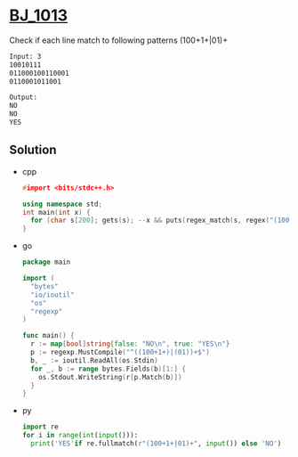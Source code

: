 # [BJ_1013](https://acmicpc.net/problem/1013)

Check if each line match to following patterns (100+1+|01)+

```txt
Input: 3
10010111
011000100110001
0110001011001

Output:
NO
NO
YES
```

## Solution

* cpp

  ```cpp
  #import <bits/stdc++.h>

  using namespace std;
  int main(int x) {
    for (char s[200]; gets(s); --x && puts(regex_match(s, regex("(100+1+|01)+"))? "YES ": "NO "));
  }
  ```

* go

  ```go
  package main

  import (
    "bytes"
    "io/ioutil"
    "os"
    "regexp"
  )

  func main() {
    r := map[bool]string{false: "NO\n", true: "YES\n"}
    p := regexp.MustCompile("^((100+1+)|(01))+$")
    b, _ := ioutil.ReadAll(os.Stdin)
    for _, b := range bytes.Fields(b)[1:] {
      os.Stdout.WriteString(r[p.Match(b)])
    }
  }
  ```

* py

  ```py
  import re
  for i in range(int(input())):
    print('YES'if re.fullmatch(r"(100+1+|01)+", input()) else 'NO')
  ```
